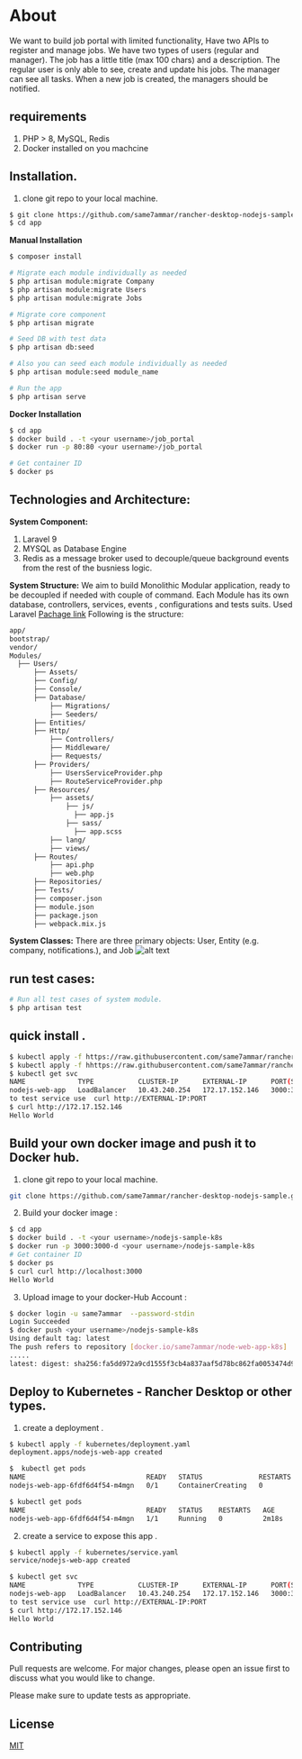# About
We want to build job portal with limited functionality, Have two APIs to register and manage jobs. 
We have two types of users (regular and manager).
The job has a little title (max 100 chars) and a description.
The regular user is only able to see, create and update his jobs. The manager can see all tasks. When a
new job is created, the managers should be notified.

## requirements 
1. PHP > 8, MySQL, Redis
2. Docker installed on you machcine 

## Installation. 
1. clone git repo to your local machine.

```bash
$ git clone https://github.com/same7ammar/rancher-desktop-nodejs-sample.git
$ cd app
```

**Manual Installation**

```sh
$ composer install

# Migrate each module individually as needed
$ php artisan module:migrate Company
$ php artisan module:migrate Users
$ php artisan module:migrate Jobs

# Migrate core component 
$ php artisan migrate

# Seed DB with test data 
$ php artisan db:seed

# Also you can seed each module individually as needed 
$ php artisan module:seed module_name

# Run the app
$ php artisan serve
```

**Docker Installation**
```sh
$ cd app
$ docker build . -t <your username>/job_portal
$ docker run -p 80:80 <your username>/job_portal

# Get container ID
$ docker ps
```

## Technologies and Architecture:
**System Component:**
1. Laravel 9 
2. MYSQL as Database Engine
3. Redis as a message broker used to decouple/queue background events from the rest of the busniess logic.

**System Structure:**
We aim to build Monolithic Modular application, ready to be decoupled if needed with couple of command.
Each Module has its own database, controllers, services, events , configurations and tests suits.
Used Laravel [Pachage link](https://github.com/nWidart/laravel-modules) 
Following is the structure:
```sh
app/
bootstrap/
vendor/
Modules/
  ├── Users/
      ├── Assets/
      ├── Config/
      ├── Console/
      ├── Database/
          ├── Migrations/
          ├── Seeders/
      ├── Entities/
      ├── Http/
          ├── Controllers/
          ├── Middleware/
          ├── Requests/
      ├── Providers/
          ├── UsersServiceProvider.php
          ├── RouteServiceProvider.php
      ├── Resources/
          ├── assets/
              ├── js/
                ├── app.js
              ├── sass/
                ├── app.scss
          ├── lang/
          ├── views/
      ├── Routes/
          ├── api.php
          ├── web.php
      ├── Repositories/
      ├── Tests/
      ├── composer.json
      ├── module.json
      ├── package.json
      ├── webpack.mix.js
```

**System Classes:**
There are three primary objects: User, Entity (e.g. company, notifications.), and Job
![alt text](http://url/to/img.png)

## run test cases:
```sh
# Run all test cases of system module.
$ php artisan test
```



## quick install .
```sh
$ kubectl apply -f https://raw.githubusercontent.com/same7ammar/rancher-desktop-nodejs-sample/main/kubernetes/deployment.yaml
$ kubectl apply -f hhttps://raw.githubusercontent.com/same7ammar/rancher-desktop-nodejs-sample/main/kubernetes/service.yaml
$ kubectl get svc
NAME             TYPE           CLUSTER-IP      EXTERNAL-IP      PORT(S)          AGE
nodejs-web-app   LoadBalancer   10.43.240.254   172.17.152.146   3000:30043/TCP   7s
to test service use  curl http://EXTERNAL-IP:PORT
$ curl http://172.17.152.146 
Hello World
```
## Build your own docker image and push it to Docker hub.

1. clone git repo to your local machine.

```bash
git clone https://github.com/same7ammar/rancher-desktop-nodejs-sample.git
```

2. Build  your docker image :

```sh
$ cd app
$ docker build . -t <your username>/nodejs-sample-k8s
$ docker run -p 3000:3000-d <your username>/nodejs-sample-k8s
# Get container ID
$ docker ps
$ curl curl http://localhost:3000
Hello World
```
3. Upload image to   your docker-Hub Account :
```sh
$ docker login -u same7ammar  --password-stdin 
Login Succeeded
$ docker push <your username>/nodejs-sample-k8s
Using default tag: latest
The push refers to repository [docker.io/same7ammar/node-web-app-k8s]
.....
latest: digest: sha256:fa5dd972a9cd1555f3cb4a837aaf5d78bc862fa0053474d9f64f3e7d3eb15ae2 size: 3048

```
## Deploy to Kubernetes - Rancher Desktop or other types. 
1. create a deployment .
```sh 
$ kubectl apply -f kubernetes/deployment.yaml 
deployment.apps/nodejs-web-app created

$  kubectl get pods
NAME                              READY   STATUS              RESTARTS   AGE
nodejs-web-app-6fdf6d4f54-m4mgn   0/1     ContainerCreating   0          10s

$ kubectl get pods
NAME                              READY   STATUS    RESTARTS   AGE
nodejs-web-app-6fdf6d4f54-m4mgn   1/1     Running   0          2m18s

```
2. create a service to expose this app .
```sh
$ kubectl apply -f kubernetes/service.yaml
service/nodejs-web-app created

$ kubectl get svc
NAME             TYPE           CLUSTER-IP      EXTERNAL-IP      PORT(S)          AGE
nodejs-web-app   LoadBalancer   10.43.240.254   172.17.152.146   3000:30043/TCP   7s
to test service use  curl http://EXTERNAL-IP:PORT
$ curl http://172.17.152.146 
Hello World
```

## Contributing
Pull requests are welcome. For major changes, please open an issue first to discuss what you would like to change.

Please make sure to update tests as appropriate.

## License
[MIT](https://choosealicense.com/licenses/mit/)